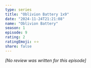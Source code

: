 ```yaml
---
type: series
title: "Oblivion Battery 1x9"
date: "2024-11-24T21:21:08"
name: "Oblivion Battery"
season: 1
episode: 9
rating: 2
ratingEmoji: ⭐️⭐️
share: false
---
```


*[No review was written for this episode]*
